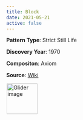 ```yaml
---
title: Block
date: 2021-05-21
active: false
---
```



**Pattern Type**: Strict Still Life

**Discovery Year**: 1970

**Compositon**: Axiom

**Source**: [Wiki](https://www.conwaylife.com/wiki/Block)
<!--more-->

<p>
<script type="text/javascript" src="https://www.conwaylife.com/js/lv-plugin.js"></script></p>
<script>
  var canvas = document.getElementById("canvas");
  var ctx = canvas.getContext('2d');
  var canvasLifeViewer = canvas.parentNode;
  canvas.setAttribute("width", window.getComputedStyle(canvasLifeViewer).width);
  canvas.setAttribute("height", window.getComputedStyle(canvasLifeViewer).height);
  var max = 5;
  var rectWidth = 30;
  var rectHeight = 30;
  canvas.setAttribute("width", (max) * rectWidth + "px");
  canvas.setAttribute("height", (max) * rectHeight + "px");
  for (i = 0; i < max; i++) {
    ctx.fillRect(i * rectWidth, i * rectHeight, rectWidth, rectHeight);
  }
  ctx.fill();
</script>                    
<div class="rle"><div class="codebox"><div style="display:none; position: relative; z-index: 1031;"><code>2o$2o!
#C [[ THEME 6 GRID GRIDMAJOR 0 ZOOM 8.0 ]]
</code></div></div>
  <div class="canvasLifeViewer">
  <canvas width="760" height="560" style="margin-left:1px; position: relative; z-index: 1031;"><noscript> <a href="https://www.conwaylife.com/wiki/File:Glider.png" class="image" title="Glider image"><img alt="Glider image" src="https://www.conwaylife.com/w/images/7/79/Glider.png" decoding="async" width="81" height="81" /></a> </noscript></canvas>
   </div>
</div>
